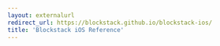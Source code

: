 ```yaml
---
layout: externalurl
redirect_url: https://blockstack.github.io/blockstack-ios/
title: 'Blockstack iOS Reference'
---
```

